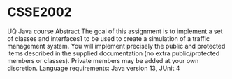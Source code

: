# CSSE2002
UQ Java course
Abstract
The goal of this assignment is to implement a set of classes and interfaces1
to be used to create a
simulation of a traffic management system. You will implement precisely the public and protected
items described in the supplied documentation (no extra public/protected members or classes).
Private members may be added at your own discretion.
Language requirements: Java version 13, JUnit 4
